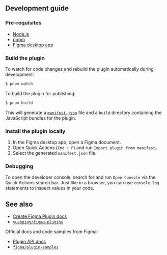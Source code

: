## Development guide

### Pre-requisites

- [Node.js](https://nodejs.org)
- [pnpm](https://pnpm.io/)
- [Figma desktop app](https://figma.com/downloads/)

### Build the plugin

To watch for code changes and rebuild the plugin automatically during development:

```bash
$ pnpm watch
```

To build the plugin for publishing:

```bash
$ pnpm build
```

This will generate a [`manifest.json`](https://figma.com/plugin-docs/manifest/) file and a `build` directory containing the JavaScript bundles for the plugin.

### Install the plugin locally

1. In the Figma desktop app, open a Figma document.
2. Open Quick Actions (`Cmd + P`) and run `Import plugin from manifest…`
3. Select the generated `manifest.json` file.

### Debugging

To open the developer console, search for and run `Open Console` via the Quick Actions search bar. Just like in a browser, you can use `console.log` statements to inspect values in your code.

## See also

- [Create Figma Plugin docs](https://yuanqing.github.io/create-figma-plugin/)
- [`yuanqing/figma-plugins`](https://github.com/yuanqing/figma-plugins#readme)

Official docs and code samples from Figma:

- [Plugin API docs](https://figma.com/plugin-docs/)
- [`figma/plugin-samples`](https://github.com/figma/plugin-samples#readme)
